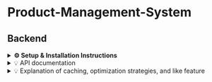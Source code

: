 # Product-Management-System

## Backend
<details>
  <summary><strong>⚙️ Setup & Installation Instructions</strong></summary>

#### :white_check_mark: Clone the repository 
- git clone https://github.com/anhkiet18072002/Product-Management-System.git
- cd backend
#### :white_check_mark: Install dependencies
- yarn install
#### :white_check_mark: Update file .env
- Change DATABASE_URL in file .env to your url
#### :white_check_mark: Generate prisma and push db
- yarn prisma generate
- yarn prisma db push
- yarn prisma db seed to get example database
#### :white_check_mark: Start the server
- yarn start:dev

</details>

<details>
<summary> 💡 API documentation </summary>

   <br>
   
I use Swagger (OpenAPI) to provide detailed API documentation for this project.
You can access the Swagger UI at: http://localhost:3001/docs
</details>



<details>
<summary>💡 Explanation of caching, optimization strategies, and like feature </summary>
   <br>
<details>
  <summary>🧠 Caching Explanation</summary>

  <br>

  This project uses a custom `CacheInterceptor` to improve performance and reduce database load by caching responses of `GET` requests — especially for endpoints like `/products`.

  ## 🔧 How It Works

  ### ✅ For `GET` Requests:
  - When a `GET` request is received:
    - A **cache key** is created from the request’s `originalUrl`.
    - The cache manager checks if a cached response exists:
      - If **found**, the cached response is returned immediately.
      - If **not found**, the request continues to the controller, and the result is **stored in cache** with a TTL (Time-To-Live) of 60 seconds.
    - If the URL starts with `/products`, the cache key is added to a `productCacheKeys` set for future invalidation.

  ### ❌ For `POST`, `PUT`, `PATCH`, `DELETE` Requests to `/products`:
  - The interceptor:
    - Deletes all cached entries related to `/products` using the stored keys.
    - Clears the `productCacheKeys` set.
    - Proceeds with the request as usual.

  ## 📌 Benefits
  - ⚡ **Faster response times**: Cached data is served quickly without processing.
  - 🧠 **Reduces database queries**: Avoids unnecessary reads from the database.
  - 🧹 **Smart invalidation**: Automatically clears cache when products are created, updated, or deleted.

</details>

<details>
  <summary>🧠 Optimization Strategies</summary>

 <br>
 
This project follows a **DRY (Don't Repeat Yourself)** principle by implementing a reusable `BaseService` class. The `BaseService` encapsulates common CRUD logic and query processing, allowing other resource-specific services to extend it with minimal boilerplate.

### 🔍 Key Benefits

- ✅ **Code Reuse**: All services can inherit and reuse `create`, `findAll`, `findOne`, `update`, and `remove` methods.
- ✅ **Centralized Logic**: Search, sorting, pagination, and field selection logic are handled in one place.
- ✅ **Cleaner Services**: Individual resource services focus only on resource-specific logic and configurations.

### 📦 Features in `BaseService`

- **Pagination & Limit Handling**  
  Ensures a safe max limit of 1000 records per request.
  
- **Sorting Logic**  
  Supports dynamic sorting via `?sort=field|asc|desc`.

- **Search with `OR` Conditions**  
  Allows case-insensitive search across defined fields using Prisma’s `contains`.

- **Field Whitelisting**  
  Only allows update of fields defined in the Prisma schema to prevent unexpected behavior.

- **Dynamic `select` Support**  
  Accepts custom field selections while defaulting to a shared `defaultSelect`.

### 🏗️ How to Use

To use the base service for a specific model:

```ts
@Injectable()
export class ProductService extends BaseService {
  defaultSelect: Prisma.ProductSelect = {
    ...baseSelect,
    name: true
  };

  defaultSearchFields?: string[] = ['name'];

  constructor(readonly private prisma: PrismaService) {
    super(prisma.product);
  }
}
```
</details>
<details>
  <summary>🧠 Like feature</summary>

  <br>

  This project implements a **like/unlike** feature for products. Each user can **like a product once**, and likes can be **toggled** (liked → unliked → liked...).

### 🧩 How It Works

- A **many-to-many relation** is created between `User` and `Product` using a join table called `product_like`.
- The `product_like` table includes:
  - `userId` – the user who liked
  - `productId` – the product that was liked

### 🔁 Toggle Behavior

When a user likes/unlikes a product, the following logic is applied:

1. **Check if the user already liked the product**:
    - Search the `product_like` table for a record with both `userId` and `productId`.

2. **If a record exists**:
    - The user already liked the product.
    - The system deletes the record from `product_like`.
    - Response: `{ message: 'Unlike' }`

3. **If no record exists**:
    - The user has not liked the product yet.
    - A new record is inserted into `product_like`.
    - Response: `{ message: 'Like' }`

```ts
// Simplified logic
if (userHasLiked) {
  await prisma.product_like.delete(...);
  return { message: 'Unlike' };
} else {
  await prisma.product_like.create(...);
  return { message: 'Like' };
}
```

### 🔢 Tracking the Number of Likes

The number of likes for each product is tracked by counting how many users have liked that product. 

This is done by querying the product_like table — a many-to-many relationship table between User and Product — and counting all entries with the matching productId.

```ts
const numberOfLike = await this.prisma.productLike.count({
  where: { productId: id },
});
return numberOfLike
```
✅ This method ensures a real-time and accurate count of likes for each product.

🔄 The count updates automatically when a user likes or unlikes the product.
</details>
</details>
